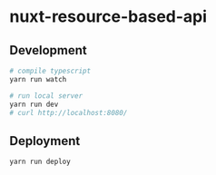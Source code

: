 # nuxt-resource-based-api
## Development
```sh
# compile typescript
yarn run watch

# run local server
yarn run dev
# curl http://localhost:8080/
```

## Deployment
```sh
yarn run deploy
```